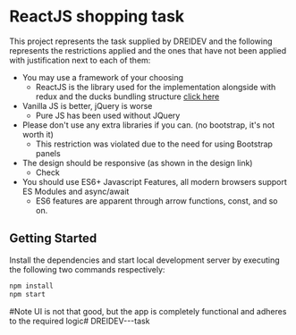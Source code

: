 # ReactJS shopping task

This project represents the task supplied by DREIDEV and the following represents the restrictions applied and the ones that have not been applied with justification next to each of them:
* You may use a framework of your choosing 
  * ReactJS is the library used for the implementation alongside with redux and the ducks bundling structure [click here](https://github.com/erikras/ducks-modular-redux)
* Vanilla JS is better, jQuery is worse
  * Pure JS has been used without JQuery
* Please don't use any extra libraries if you can. (no bootstrap, it's not worth it)
  * This restriction was violated due to the need for using Bootstrap panels
* The design should be responsive (as shown in the design link)
  * Check 
* You should use ES6+ Javascript Features, all modern browsers support ES Modules and async/await
  * ES6 features are apparent through arrow functions, const, and so on.
  
## Getting Started

Install the dependencies and start local development server by executing the following two commands respectively:


```sh
npm install 
npm start
```

#Note
UI is not that good, but the app is completely functional and adheres to the required logic# DREIDEV---task
